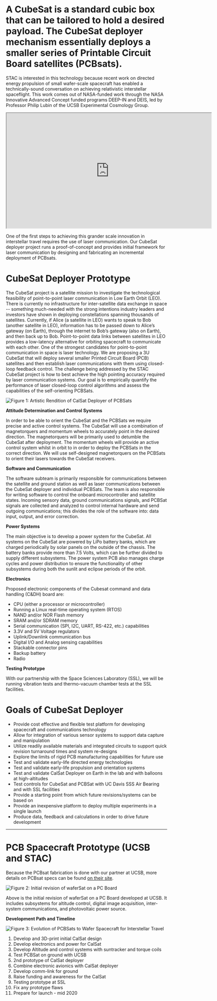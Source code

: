 
# A CubeSat is a standard cubic box that can be tailored to hold a desired payload.  The CubeSat deployer mechanism essentially deploys a smaller series of Printable Circuit Board satellites (PCBsats).  

STAC is interested in this technology because recent work on directed energy propulsion of small wafer-scale spacecraft has enabled a technically-sound conversation on achieving relativistic interstellar spaceflight. This work comes out of NASA-funded work through the NASA Innovative Advanced Concept funded programs DEEP-IN and DEIS, led by Professor Philip Lubin of the UCSB Experimental Cosmology Group. 


<iframe class='embed-responsive-item' width='640' height='360' src='https://www.youtube.com/embed/AZQlrkHhN-U' allowfullscreen='allowfullscreen'>Interview of STAC Co-Founder Travis by Times Magazine</iframe>


One of the first steps to achieving this grander scale innovation in interstellar travel requires the use of laser communication.  Our CubeSat deployer project runs a proof-of-concept and provides initial framework for laser communication by designing and fabricating an incremental deployment of PCBsats.  


# CubeSat Deployer Prototype

The CubeSat project is a satellite mission to investigate the technological feasibility of point-to-point laser communication in Low Earth Orbit (LEO). There is currently no infrastructure for inter-satellite data exchange in space -- something much-needed with the strong intentions industry leaders and investors have shown in deploying constellations spanning thousands of satellites. Currently, if Alice (a satellite in LEO) wants to speak to Bob (another satellite in LEO), information has to be passed down to Alice’s gateway (on Earth), through the internet to Bob’s gateway (also on Earth), and then back up to Bob. Point-to-point data links between satellites in LEO provides a low-latency alternative for orbiting spacecraft to communicate with each other. One of the strongest candidates for point-to-point communication in space is laser technology. We are proposing a 3U CubeSat that will deploy several smaller Printed Circuit Board (PCB) satellites and then establish laser communications with them using closed-loop feedback control. The challenge being addressed by the STAC CubeSat project is how to best achieve the high pointing accuracy required by laser communication systems. Our goal is to empirically quantify the performance of laser closed-loop control algorithms and assess the capabilities of the self-orienting PCBSats.
 
![Figure 1: Artistic Rendition of CalSat Deployer of PCBSats](img/projects/cubesat/rendition-of-CalSat.png)


**Attitude Determination and Control Systems**

In order to be able to orient the CubeSat and the PCBSats we require precise and active control systems. The CubeSat will use a combination of magnetorquers and momentum wheels to accurately point in the desired direction. The magnetorquers will be primarily used to detumble the CubeSat after deployment. The momentum wheels will provide an active control system whilst in orbit to in order to deploy the PCBSats in the correct direction. We will use self-designed magnetorquers on the PCBSats to orient their lasers towards the CubeSat receivers.

**Software and Communication**

The software subteam is primarily responsible for communications between the satellite and ground station as well as laser communications between the CubeSat deployer and individual PCBSats. The team is also responsible for writing software to control the onboard microcontroller and satellite states. Incoming sensory data, ground communications signals, and PCBSat signals are collected and analyzed to control internal hardware and send outgoing communications; this divides the role of the software into: data input, output, and error correction.

**Power Systems**

The main objective is to develop a power system for the CubeSat. All systems on the CubeSat are powered by LiPo battery banks, which are charged periodically by solar panels on the outside of the chassis. The battery banks provide more than 7.5 Volts, which can be further divided to supply different subsystems. The power system PCB also manages charge cycles and power distribution to ensure the functionality of other subsystems during both the sunlit and eclipse periods of the orbit.

**Electronics**

Proposed electronic components of the Cubesat command and data handling (C&DH) board are:

- CPU (either a processor or microcontroller)
- Running a Linux real-time operating system (RTOS)
- NAND and/or NOR Flash memory
- SRAM and/or SDRAM memory
- Serial communication (SPI, I2C, UART, RS-422, etc.) capabilities
- 3.3V and 5V Voltage regulators
- Uplink/Downlink communication bus
- Digital I/O and Analog sensing capabilities
- Stackable connector pins
- Backup battery
- Radio

**Testing Prototype**

With our partnership with the Space Sciences Laboratory (SSL), we will be running vibration tests and thermo-vacuum chamber tests at the SSL facilities.

# Goals of CubeSat Deployer

- Provide cost effective and flexible test platform for developing spacecraft and communications technology
- Allow for integration of various sensor systems to support data capture and manipulation
- Utilize readily available materials and integrated circuits to support quick revision turnaround times and system re-designs
- Explore the limits of rigid PCB manufacturing capabilities for future use
- Test and validate early-life directed energy technologies
- Test and validate early-life propulsion and orientation systems
- Test and validate CalSat Deployer on Earth in the lab and with balloons at high-altitudes
- Test controls for CubeSat and PCBSat with UC Davis SSS Air Bearing and with SSL facilities
- Provide a starting point from which future revisions/systems can be based on
- Provide an inexpensive platform to deploy multiple experiments in a single launch
- Produce data, feedback and calculations in order to drive future development

---

# PCB Spacecraft Prototype (UCSB and STAC)

Because the PCBsat fabrication is done with our partner at UCSB, more details on PCBsat specs can be found [on their site](http://www.deepspace.ucsb.edu/projects/wafer-scale-spacecraft-development).

![Figure 2: Initial revision of waferSat on a PC Board](img/projects/cubesat/waferSat1.png)

Above is the initial revision of waferSat on a PC Board developed at UCSB. It includes subsystems for altitude control, digital image acquisition, inter-system communications, and photovoltaic power source.

**Development Path and Timeline**

![Figure 3: Evolution of PCBSats to Wafer Spacecraft for Interstellar Travel](img/projects/cubesat/evolution-of-PCBSats.png)


1. Develop and 3D-print initial CalSat design
2. Develop electronics and power for CalSat
3. Develop Altitude and control systems with suntracker and torque coils
4. Test PCBSat on ground with UCSB
5. 2nd prototype of CalSat deployer
6. Combine electronic avionics with CalSat deployer
7. Develop comm-link for ground
8. Raise funding and awareness for the CalSat
9. Testing prototype at SSL
10. Fix any prototype flaws
11. Prepare for launch - mid 2020
